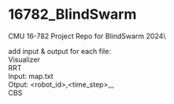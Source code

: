 # 16782_BlindSwarm
CMU 16-782 Project Repo for BlindSwarm 2024\

add input & output for each file: \
Visualizer\
RRT\
    Input: map.txt\
    Otput: <robot_id>,<time_step>,<x>,<y>,<orientation> \
CBS
